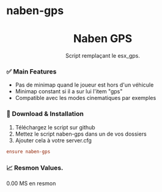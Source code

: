 # naben-gps

  <h1 align="center">Naben GPS</h1>

  <p align="center">
    Script remplaçant le esx_gps.
  </p>

### ✅ Main Features
- Pas de minimap quand le joueur est hors d'un véhicule
- Minimap constant si il a sur lui l'item "gps"
- Compatible avec les modes cinematiques par exemples

### 🔧 Download & Installation

1. Téléchargez le script sur github
2. Mettez le script naben-gps dans un de vos dossiers
4. Ajouter cela à votre server.cfg
```cfg
ensure naben-gps
```

### 📈 Resmon Values.
0.00 MS en resmon
